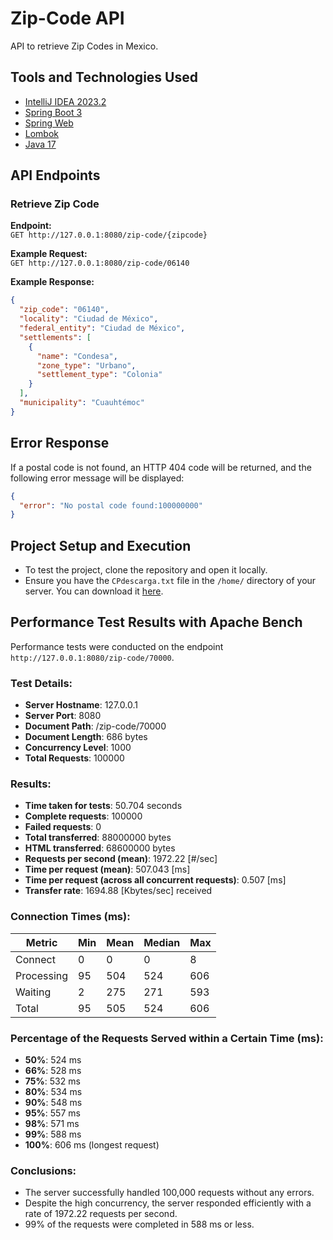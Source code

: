 # Zip-Code API
API to retrieve Zip Codes in Mexico.

## Tools and Technologies Used
- [IntelliJ IDEA 2023.2](https://www.jetbrains.com/idea/)
- [Spring Boot 3](https://spring.io/projects/spring-boot)
- [Spring Web](https://spring.io/guides/gs/rest-service/)
- [Lombok](https://projectlombok.org/)
- [Java 17](https://openjdk.java.net/projects/jdk/17/)

## API Endpoints

### Retrieve Zip Code

**Endpoint:**  
`GET http://127.0.0.1:8080/zip-code/{zipcode}`

**Example Request:**  
`GET http://127.0.0.1:8080/zip-code/06140`

**Example Response:**
```json
{
  "zip_code": "06140",
  "locality": "Ciudad de México",
  "federal_entity": "Ciudad de México",
  "settlements": [
    {
      "name": "Condesa",
      "zone_type": "Urbano",
      "settlement_type": "Colonia"
    }
  ],
  "municipality": "Cuauhtémoc"
}
```

## Error Response

If a postal code is not found, an HTTP 404 code will be returned, and the following error message will be displayed:

```json
{
  "error": "No postal code found:100000000"
}
```

## Project Setup and Execution

- To test the project, clone the repository and open it locally.
- Ensure you have the `CPdescarga.txt` file in the `/home/` directory of your server. You can download it [here](https://www.correosdemexico.gob.mx/SSLServicios/ConsultaCP/CodigoPostal_Exportar.aspx).



## Performance Test Results with Apache Bench

Performance tests were conducted on the endpoint `http://127.0.0.1:8080/zip-code/70000`.

### Test Details:

- **Server Hostname**: 127.0.0.1
- **Server Port**: 8080
- **Document Path**: /zip-code/70000
- **Document Length**: 686 bytes
- **Concurrency Level**: 1000
- **Total Requests**: 100000

### Results:

- **Time taken for tests**: 50.704 seconds
- **Complete requests**: 100000
- **Failed requests**: 0
- **Total transferred**: 88000000 bytes
- **HTML transferred**: 68600000 bytes
- **Requests per second (mean)**: 1972.22 [#/sec]
- **Time per request (mean)**: 507.043 [ms]
- **Time per request (across all concurrent requests)**: 0.507 [ms]
- **Transfer rate**: 1694.88 [Kbytes/sec] received

### Connection Times (ms):

| Metric | Min | Mean | Median | Max |
|--------|-----|------|--------|-----|
| Connect | 0 | 0 | 0 | 8 |
| Processing | 95 | 504 | 524 | 606 |
| Waiting | 2 | 275 | 271 | 593 |
| Total | 95 | 505 | 524 | 606 |

### Percentage of the Requests Served within a Certain Time (ms):

- **50%**: 524 ms
- **66%**: 528 ms
- **75%**: 532 ms
- **80%**: 534 ms
- **90%**: 548 ms
- **95%**: 557 ms
- **98%**: 571 ms
- **99%**: 588 ms
- **100%**: 606 ms (longest request)

### Conclusions:

- The server successfully handled 100,000 requests without any errors.
- Despite the high concurrency, the server responded efficiently with a rate of 1972.22 requests per second.
- 99% of the requests were completed in 588 ms or less.


